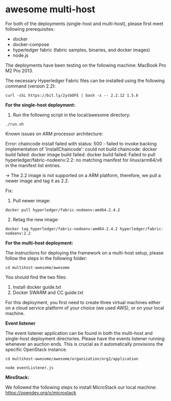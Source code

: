 # awesome multi-host

For both of the deployments (single-host and multi-host), please first meet following prerequisites:

 * docker
 * docker-compose
 * hyperledger fabric (fabric samples, binaries, and docker images)
 * node.js

The deployments have been testing on the following machine: MacBook Pro M2 Pro 2013.

The necessary Hyperledger Fabric files can be installed using the following command (version 2.2):

```
curl -sSL https://bit.ly/2ysbOFE | bash -s -- 2.2.12 1.5.6
```

**For the single-host deployment:**

1. Run the following script in the local/awesome directory:

```
./run.sh
```

Known issues on ARM processor architecture:

Error: chaincode install failed with status: 500 - failed to invoke backing implementation of 'InstallChaincode': could not build chaincode: docker build failed: docker image build failed: docker build failed: Failed to pull hyperledger/fabric-nodeenv:2.2: no matching manifest for linux/arm64/v8 in the manifest list entries.

-> The 2.2 image is not supported on a ARM platform, therefore, we pull a newer image and tag it as 2.2.

Fix: 

1. Pull newer image:
```
docker pull hyperledger/fabric-nodeenv:amd64-2.4.2
```

2. Retag the new image:
```
docker tag hyperledger/fabric-nodeenv:amd64-2.4.2 hyperledger/fabric-nodeenv:2.2
```


**For the multi-host deployment:**

The instructions for deploying the framework on a multi-host setup, please follow the steps in the following folder:

```
cd multihost-awesome/awesome
```

You should find the two files:

1. Install docker guide.txt
2. Docker SWARM and CC guide.txt

For this deployment, you first need to create three virtual machines either on a cloud service platform of your choice (we used AWS), or on your local machine.

**Event listener**

The event listener application can be found in both the multi-host and single-host deployment directories.
Please have the events listener running whenever an auction ends. This is crucial as it automatically provisions the specific OpenStack instance.

```
cd multihost-awesome/awesome/organization/org2/application
```

```
node eventListener.js
```

**MiroStack:**

We followed the following steps to install MicroStack our local machine: https://opendev.org/x/microstack

